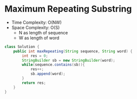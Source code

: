 # Maximum Repeating Substring

- Time Complexity: O(NW)
- Space Complexity: O(S)
  - N as length of sequence
  - W as length of word

```java
class Solution {
    public int maxRepeating(String sequence, String word) {
        int res = 0;
        StringBuilder sb = new StringBuilder(word);
        while(sequence.contains(sb)){
            res++;
            sb.append(word);
        }
        return res;
    }
}
```
